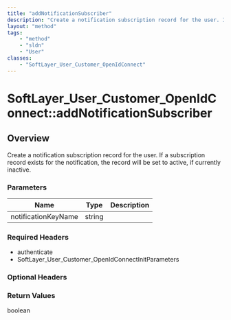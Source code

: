 ```yaml
---
title: "addNotificationSubscriber"
description: "Create a notification subscription record for the user. If a subscription record exists for the notification, the record... "
layout: "method"
tags:
    - "method"
    - "sldn"
    - "User"
classes:
    - "SoftLayer_User_Customer_OpenIdConnect"
---
```

# SoftLayer_User_Customer_OpenIdConnect::addNotificationSubscriber
## Overview 
Create a notification subscription record for the user. If a subscription record exists for the notification, the record will be set to active, if currently inactive. 

### Parameters 
|Name | Type | Description |
| --- | --- | --- |
|notificationKeyName| string| |


### Required Headers
* authenticate
* SoftLayer_User_Customer_OpenIdConnectInitParameters

### Optional Headers

### Return Values
boolean

